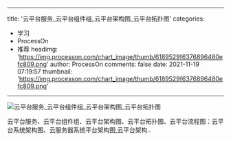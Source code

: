 
---
title: '云平台服务_云平台组件组_云平台架构图_云平台拓扑图'
categories: 
 - 学习
 - ProcessOn
 - 推荐
headimg: 'https://img.processon.com/chart_image/thumb/6189529f6376896480efc809.png'
author: ProcessOn
comments: false
date: 2021-11-19 07:19:57
thumbnail: 'https://img.processon.com/chart_image/thumb/6189529f6376896480efc809.png'
---

<div>   
<img class="thumb" alt="云平台服务_云平台组件组_云平台架构图_云平台拓扑图" src="https://img.processon.com/chart_image/thumb/6189529f6376896480efc809.png" referrerpolicy="no-referrer">
<p>云平台服务、云平台组件组、云平台架构图、云平台拓扑图、云平台流程图：云平台系统架构图、云服务器系统平台架构图,云平台架构..</p>  
</div>
            